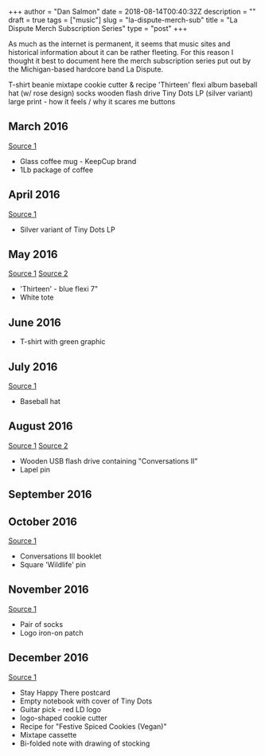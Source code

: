 +++
author = "Dan Salmon"
date = 2018-08-14T00:40:32Z
description = ""
draft = true
tags = ["music"]
slug = "la-dispute-merch-sub"
title = "La Dispute Merch Subscription Series"
type = "post"
+++

As much as the internet is permanent, it seems that music sites and historical information about it can be rather fleeting. For this reason I thought it best to document here 
the merch subscription series put out by the Michigan-based hardcore band La Dispute. 


T-shirt
beanie
mixtape
cookie cutter & recipe
'Thirteen' flexi album
baseball hat (w/ rose design)
socks
wooden flash drive
Tiny Dots LP (silver variant)
large print - how it feels / why it scares me
buttons

## March 2016
[Source 1](https://www.reddit.com/r/ladispute/comments/4bza13/anyone_else_subscribe_to_their_hello_merch/)

* Glass coffee mug - KeepCup brand
* 1Lb package of coffee 

## April 2016
[Source 1](https://boards.vinylcollective.com/topic/119386-la-dispute-monthly-merch-club/?tab=comments#comment-2578392)

* Silver variant of Tiny Dots LP

## May 2016
[Source 1](https://boards.vinylcollective.com/topic/119386-la-dispute-monthly-merch-club/?tab=comments#comment-2598484)
[Source 2](https://www.instagram.com/p/BGFIp0YKqaG/?taken-by=la_dispute)

* 'Thirteen' - blue flexi 7"
* White tote 

## June 2016

* T-shirt with green graphic 

## July 2016
[Source 1](https://www.reddit.com/r/ladispute/comments/4w0728/merch_subscription_july_installment/)

* Baseball hat

## August 2016
[Source 1](https://www.instagram.com/p/BJ0RmpUAiBY/?taken-by=la_dispute)
[Source 2](https://www.reddit.com/r/ladispute/comments/4z9fb6/augusts_monthly_subscription/)
 * Wooden USB flash drive containing "Conversations II" 
 * Lapel pin

## September 2016

## October 2016
[Source 1](https://www.reddit.com/r/ladispute/comments/58labr/octobers_monthly_subscription_conversations_iii_a/)

* Conversations III booklet
* Square 'Wildlife' pin

## November 2016
[Source 1](https://www.reddit.com/r/ladispute/comments/5efhru/novembers_monthly_subscription_package_winter_is/)

* Pair of socks
* Logo iron-on patch

## December 2016

[Source 1](https://www.reddit.com/r/ladispute/comments/5k611z/heres_the_la_dispute_december_merch_subscription/)

* Stay Happy There postcard
* Empty notebook with cover of Tiny Dots
* Guitar pick - red LD logo
* logo-shaped cookie cutter
* Recipe for "Festive Spiced Cookies (Vegan)"
* Mixtape cassette
* Bi-folded note with drawing of stocking


